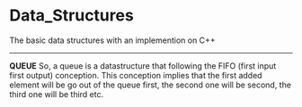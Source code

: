 # Data_Structures
The basic data structures with an implemention on C++
____
**QUEUE**
So, a queue is a datastructure that following the FIFO (first input first output) conception. This conception implies that the first added element will be go out of the queue first, the second one will be second, the third one will be third etc.
